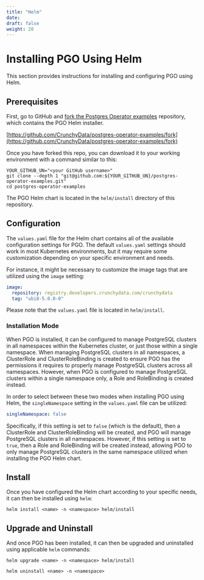 ```yaml
---
title: "Helm"
date:
draft: false
weight: 20
---
```


# Installing PGO Using Helm

This section provides instructions for installing and configuring PGO using Helm.

## Prerequisites

First, go to GitHub and [fork the Postgres Operator examples](https://github.com/CrunchyData/postgres-operator-examples/fork)
repository, which contains the PGO Helm installer.

[https://github.com/CrunchyData/postgres-operator-examples/fork](https://github.com/CrunchyData/postgres-operator-examples/fork)

Once you have forked this repo, you can download it to your working environment with a command 
similar to this:

```
YOUR_GITHUB_UN="<your GitHub username>"
git clone --depth 1 "git@github.com:${YOUR_GITHUB_UN}/postgres-operator-examples.git"
cd postgres-operator-examples
```

The PGO Helm chart is located in the `helm/install` directory of this repository.

## Configuration

The `values.yaml` file for the Helm chart contains all of the available configuration settings for
PGO. The default `values.yaml` settings should work in most Kubernetes environments, but it may 
require some customization depending on your specific environment and needs.

For instance, it might be necessary to customize the image tags that are utilized using the 
`image` setting:

```yaml
image:
  repository: registry.developers.crunchydata.com/crunchydata
  tag: "ubi8-5.0.0-0"
```

Please note that the `values.yaml` file is located in `helm/install`.

### Installation Mode

When PGO is installed, it can be configured to manage PostgreSQL clusters in all namespaces within
the Kubernetes cluster, or just those within a single namespace.  When managing PostgreSQL
clusters in all namespaces, a ClusterRole and ClusterRoleBinding is created to ensure PGO has
the permissions it requires to properly manage PostgreSQL clusters across all namespaces.  However,
when PGO is configured to manage PostgreSQL clusters within a single namespace only, a Role and 
RoleBinding is created instead.

In order to select between these two modes when installing PGO using Helm, the `singleNamespace`
setting in the `values.yaml` file can be utilized:

```yaml
singleNamespace: false
```

Specifically, if this setting is set to `false` (which is the default), then a ClusterRole and 
ClusterRoleBinding will be created, and PGO will manage PostgreSQL clusters in all namespaces.
However, if this setting is set to `true`, then a Role and RoleBinding will be created instead,
allowing PGO to only manage PostgreSQL clusters in the same namespace utilized when installing
the PGO Helm chart.

## Install

Once you have configured the Helm chart according to your specific needs, it can then be installed
using `helm`:

```shell
helm install <name> -n <namespace> helm/install
```

## Upgrade and Uninstall

And once PGO has been installed, it can then be upgraded and uninstalled using applicable `helm`
commands:

```shell
helm upgrade <name> -n <namespace> helm/install
```

```shell
helm uninstall <name> -n <namespace>
```
